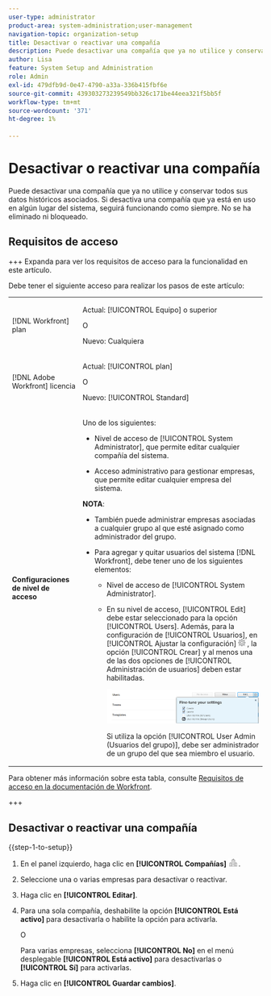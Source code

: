 ```yaml
---
user-type: administrator
product-area: system-administration;user-management
navigation-topic: organization-setup
title: Desactivar o reactivar una compañía
description: Puede desactivar una compañía que ya no utilice y conservar todos sus datos históricos asociados. Si desactiva una compañía que ya está en uso en algún lugar del sistema, seguirá funcionando como siempre. No se ha eliminado ni bloqueado.
author: Lisa
feature: System Setup and Administration
role: Admin
exl-id: 479dfb9d-0e47-4790-a33a-336b415fbf6e
source-git-commit: 439303273239549bb326c171be44eea321f5bb5f
workflow-type: tm+mt
source-wordcount: '371'
ht-degree: 1%

---
```


# Desactivar o reactivar una compañía

Puede desactivar una compañía que ya no utilice y conservar todos sus datos históricos asociados. Si desactiva una compañía que ya está en uso en algún lugar del sistema, seguirá funcionando como siempre. No se ha eliminado ni bloqueado.

## Requisitos de acceso

+++ Expanda para ver los requisitos de acceso para la funcionalidad en este artículo.

Debe tener el siguiente acceso para realizar los pasos de este artículo:

<table style="table-layout:auto">
 <tbody> 
  <tr> 
   <td role="rowheader"> <p>[!DNL Workfront] plan</p> </td> 
   <td><p>Actual: [!UICONTROL Equipo] o superior</p>
   <p>O</p>
   <p>Nuevo: Cualquiera</p>
   </td> 
  </tr> 
  <tr> 
   <td role="rowheader"> <p>[!DNL Adobe Workfront] licencia</p> </td> 
   <td><p>Actual: [!UICONTROL plan]</p>
   <p>O</p>
   <p>Nuevo: [!UICONTROL Standard]</p>
   </td> 
  </tr>
  <tr data-mc-conditions=""> 
   <td role="rowheader"><strong>Configuraciones de nivel de acceso</strong> </td> 
   <td> <p>Uno de los siguientes:</p> 
    <ul> 
     <li> <p>Nivel de acceso de [!UICONTROL System Administrator], que permite editar cualquier compañía del sistema.</p> </li> 
     <li> <p>Acceso administrativo para gestionar empresas, que permite editar cualquier empresa del sistema.</p> </li> 
    </ul> <p><b>NOTA</b>:  
     <ul> 
      <li> <p>También puede administrar empresas asociadas a cualquier grupo al que esté asignado como administrador del grupo.</p> </li> 
      <li> <p>Para agregar y quitar usuarios del sistema [!DNL Workfront], debe tener uno de los siguientes elementos:</p> 
       <ul> 
        <li> <p>Nivel de acceso de [!UICONTROL System Administrator].</p> </li> 
        <li> <p>En su nivel de acceso, [!UICONTROL Edit] debe estar seleccionado para la opción [!UICONTROL Users]. Además, para la configuración de [!UICONTROL Usuarios], en [!UICONTROL Ajustar la configuración] <img src="assets/gear-icon-in-access-levels.png"> , la opción [!UICONTROL Crear] y al menos una de las dos opciones de [!UICONTROL Administración de usuarios] deben estar habilitadas. </p> <p> <img src="assets/access-req-users.png"> </p> <p>Si utiliza la opción [!UICONTROL User Admin (Usuarios del grupo)], debe ser administrador de un grupo del que sea miembro el usuario.</p> </li> 
       </ul>
       </li> 
     </ul> </p> </td> 
  </tr> 
 </tbody> 
</table>

Para obtener más información sobre esta tabla, consulte [Requisitos de acceso en la documentación de Workfront](/help/quicksilver/administration-and-setup/add-users/access-levels-and-object-permissions/access-level-requirements-in-documentation.md).

+++

## Desactivar o reactivar una compañía

{{step-1-to-setup}}

1. En el panel izquierdo, haga clic en **[!UICONTROL Compañías]** ![](assets/companies-icon-left-panel.png).

1. Seleccione una o varias empresas para desactivar o reactivar.
1. Haga clic en **[!UICONTROL Editar]**.
1. Para una sola compañía, deshabilite la opción **[!UICONTROL Está activo]** para desactivarla o habilite la opción para activarla.

   O

   Para varias empresas, selecciona **[!UICONTROL No]** en el menú desplegable **[!UICONTROL Está activo]** para desactivarlas o **[!UICONTROL Sí]** para activarlas.

1. Haga clic en **[!UICONTROL Guardar cambios]**.
